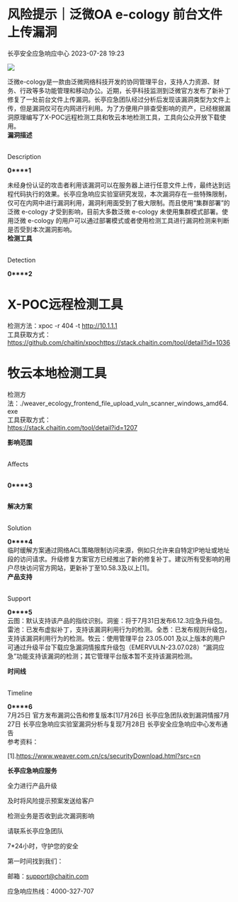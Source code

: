 #  风险提示｜泛微OA e-cology 前台文件上传漏洞   
 长亭安全应急响应中心   2023-07-28 19:23  
  
![](https://mmbiz.qpic.cn/sz_mmbiz_png/FOh11C4BDicR7UY1wRjnCoLcQo128t3HYcfEYbBEfXcF2rgHcNvrnT0qcZ6o3mHqZibbliatqOW5U27hGaFXPBbYA/640?wx_fmt=png "")  
  
泛微e-cology是一款由泛微网络科技开发的协同管理平台，支持人力资源、财务、行政等多功能管理和移动办公。近期，长亭科技监测到泛微官方发布了新补丁修复了一处前台文件上传漏洞。长亭应急团队经过分析后发现该漏洞类型为文件上传，但是漏洞仅可在内网进行利用。为了方便用户排查受影响的资产，已经根据漏洞原理编写了X-POC远程检测工具和牧云本地检测工具，工具向公众开放下载使用。  
**漏洞描述**  
  
   
Description   
  
  
  
**0****1**  
  
未经身份认证的攻击者利用该漏洞可以在服务器上进行任意文件上传，最终达到远程代码执行的效果。长亭应急响应实验室研究发现，本次漏洞存在一些特殊限制，仅可在内网中进行漏洞利用，漏洞利用面受到了极大限制。而且使用“集群部署”的泛微 e-cology 才受到影响，目前大多数泛微 e-cology 未使用集群模式部署。使用泛微 e-cology 的用户可以通过部署模式或者使用检测工具进行漏洞检测来判断是否受到本次漏洞影响。  
**检测工具**  
  
   
Detection   
  
  
  
**0****2**  
#   
# X-POC远程检测工具  
检测方法：xpoc -r 404 -t http://10.1.1.1  
工具获取方式：  
https://github.com/chaitin/xpochttps://stack.chaitin.com/tool/detail?id=1036  
#   
# 牧云本地检测工具  
检测方法：./weaver_ecology_frontend_file_upload_vuln_scanner_windows_amd64.exe  
工具获取方式：  
https://stack.chaitin.com/tool/detail?id=1207  
  
**影响范围**  
  
   
Affects  
   
  
  
  
**0****3**  
```
```  
  
**解决方案**  
  
   
Solution   
  
  
  
**0****4**  
临时缓解方案通过网络ACL策略限制访问来源，例如只允许来自特定IP地址或地址段的访问请求。升级修复方案官方已经推出了新的修复补丁。建议所有受影响的用户尽快访问官方网站，更新补丁至10.58.3及以上[1]。  
**产品支持**  
  
   
Support   
  
  
  
**0****5**  
云图：默认支持该产品的指纹识别。洞鉴：将于7月31日发布6.12.3应急升级包。雷池：已发布虚拟补丁，支持该漏洞利用行为的检测。全悉：已发布规则升级包，支持该漏洞利用行为的检测。牧云：使用管理平台 23.05.001 及以上版本的用户可通过升级平台下载应急漏洞情报库升级包（EMERVULN-23.07.028）“漏洞应急”功能支持该漏洞的检测；其它管理平台版本暂不支持该漏洞检测。  
  
**时间线**  
  
   
Timeline   
  
  
  
**0****6**  
7月25日 官方发布漏洞公告和修复版本[1]7月26日 长亭应急团队收到漏洞情报7月27日 长亭应急响应实验室漏洞分析与复现7月28日 长亭安全应急响应中心发布通告  
参考资料：  
  
[1].https://www.weaver.com.cn/cs/securityDownload.html?src=cn  
  
  
**长亭应急响应服务**  
  
  
  
  
全力进行产品升级  
  
及时将风险提示预案发送给客户  
  
检测业务是否收到此次漏洞影响  
  
请联系长亭应急团队  
  
7*24小时，守护您的安全  
  
  
第一时间找到我们：  
  
邮箱：support@chaitin.com  
  
应急响应热线：4000-327-707  
  
